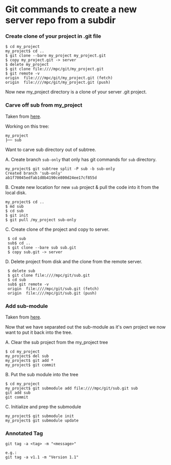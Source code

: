 # Git commands to create a new server repo from a subdir
### Create clone of your project in .git file

```
$ cd my_project
my_project$ cd ..
$ git clone --bare my_project my_project.git
$ copy my_project.git -> server
$ delete my_project
$ git clone file:////mpc/git/my_project.git
$ git remote -v
origin  file:////mpc/git/my_project.git (fetch)
origin  file:////mpc/git/my_project.git (push)
```

Now new my_project directory is a clone of your server .git project.

### Carve off sub from my_project
Taken from [here](http://stackoverflow.com/questions/359424/detachmove-subdirectory-into-separate-git-repository/17864475#17864475).

Working on this tree:

```
my_project
├── sub
```

Want to carve sub directory out of subtree.

A. Create branch `sub-only` that only has git commands for `sub` directory.
```
my_project$ git subtree split -P sub -b sub-only
Created branch 'sub-only'
ab1f70045edfab1d8b4190ce800d24ee17cf855d
```
B. Create new location for new `sub` project & pull the code into it from the local disk.
```
my_project$ cd ..
$ md sub
$ cd sub
$ git init
$ git pull /my_project sub-only
```
C. Create clone of the project and copy to server.
```
 $ cd sub
 sub$ cd ..
 $ git clone --bare sub sub.git
 $ copy sub.git -> server
```
 D. Delete project from disk and the clone from the remote server.
```
 $ delete sub
 $ git clone file:////mpc/git/sub.git
 $ cd sub
 sub$ git remote -v
 origin  file:////mpc/git/sub.git (fetch)
 origin  file:////mpc/git/sub.git (push)
```
### Add sub-module
Taken from [here](https://chrisjean.com/git-submodules-adding-using-removing-and-updating/).

Now that we have separated out the sub-module as it's own project we now want to put it back into the tree.

A. Clear the sub project from the my_project tree
```
$ cd my_project
my_project$ del sub
my_project$ git add *
my_project$ git commit
```
B. Put the sub module into the tree
```
$ cd my_project
my_project$ git submodule add file:////mpc/git/sub.git sub
git add sub
git commit
```
C. Initialize and prep the submodule
```
my_project$ git submodule init
my_project$ git submodule update

```
### Annotated Tag
```
git tag -a <tag> -m "<message>"

e.g.:
git tag -a v1.1 -m "Version 1.1"
```
